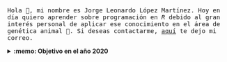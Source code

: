 <samp>Hola :wave:, mi nombre es Jorge Leonardo López Martínez. Hoy en día quiero aprender sobre programación en _R_ debido al gran interés personal de aplicar ese conocimiento en el área de genética animal :tongue:. Si deseas contactarme, <a href="mailto:jollopezma@unal.edu.co">aquí</a> te dejo mi correo.</samp>

<details>
  <summary><b>:memo: Objetivo en el año 2020</b></summary>
  
</details>

<!--
**Leo4Luffy/Leo4Luffy** is a ✨ _special_ ✨ repository because its `README.md` (this file) appears on your GitHub profile.

Here are some ideas to get you started:

- 🔭 I’m currently working on ...
- 🌱 I’m currently learning ...
- 👯 I’m looking to collaborate on ...
- 🤔 I’m looking for help with ...
- 💬 Ask me about ...
- 📫 How to reach me: ...
- 😄 Pronouns: ...
- ⚡ Fun fact: ...
-->
